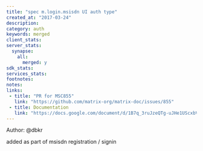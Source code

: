 ```yaml
---
title: "spec m.login.msisdn UI auth type"
created_at: "2017-03-24"
description:
category: auth
keywords: merged
client_stats:
server_stats:
  synapse:
    all:
      merged: y
sdk_stats:
services_stats:
footnotes:
notes:
links:
 - title: "PR for MSC855"
   link: "https://github.com/matrix-org/matrix-doc/issues/855"
 - title: Documentation
   link: "https://docs.google.com/document/d/1B7q_3ruJzeQTg-uJHe1UScxbVLzgm451c25OjpYcojI/edit#"
---
```

Author: @dbkr


added as part of msisdn registration / signin
